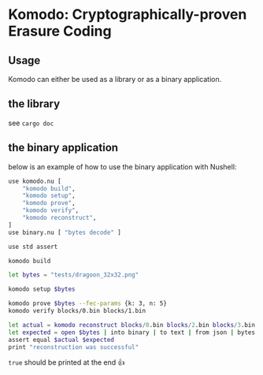 # Komodo: Cryptographically-proven Erasure Coding

## Usage
Komodo can either be used as a library or as a binary application.

## the library
see `cargo doc`

## the binary application
below is an example of how to use the binary application with Nushell:
```bash
use komodo.nu [
    "komodo build",
    "komodo setup",
    "komodo prove",
    "komodo verify",
    "komodo reconstruct",
]
use binary.nu [ "bytes decode" ]

use std assert

komodo build

let bytes = "tests/dragoon_32x32.png"

komodo setup $bytes

komodo prove $bytes --fec-params {k: 3, n: 5}
komodo verify blocks/0.bin blocks/1.bin

let actual = komodo reconstruct blocks/0.bin blocks/2.bin blocks/3.bin | bytes decode
let expected = open $bytes | into binary | to text | from json | bytes decode
assert equal $actual $expected
print "reconstruction was successful"
```

`true` should be printed at the end :thumbsup:
